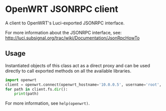 # OpenWRT JSONRPC client #

A client to OpenWRT's Luci-exported JSONRPC interface.

For more information about the JSONRPC interface, see:
http://luci.subsignal.org/trac/wiki/Documentation/JsonRpcHowTo

## Usage ##

Instantiated objects of this class act as a direct proxy and can be used directly to call exported
methods on all the available libraries.

```python
import openwrt
client = openwrt.connect(openwrt_hostname='10.0.0.5', username='root', 'password'=root)
for path in client.fs.dir():
    print(path)
```

For more information, see `help(openwrt)`.
